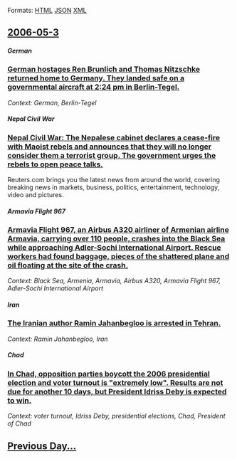
Formats: [HTML](2006/05/3/index.html)  [JSON](2006/05/3/index.json)  [XML](2006/05/3/index.xml)  

## [2006-05-3](/news/2006/05/3/index.md)

##### German
### [ German hostages Ren Brunlich and Thomas Nitzschke returned home to Germany. They landed safe on a governmental aircraft at 2:24 pm in Berlin-Tegel. ](/news/2006/05/3/german-hostages-rene-braunlich-and-thomas-nitzschke-returned-home-to-germany-they-landed-safe-on-a-governmental-aircraft-at-2-24-pm-in-ber.md)
_Context: German, Berlin-Tegel_

##### Nepal Civil War
### [ Nepal Civil War: The Nepalese cabinet declares a cease-fire with Maoist rebels and announces that they will no longer consider them a terrorist group. The government urges the rebels to open peace talks. ](/news/2006/05/3/nepal-civil-war-the-nepalese-cabinet-declares-a-cease-fire-with-maoist-rebels-and-announces-that-they-will-no-longer-consider-them-a-terro.md)
Reuters.com brings you the latest news from around the world, covering breaking news in markets, business, politics, entertainment, technology, video and pictures.

##### Armavia Flight 967
### [ Armavia Flight 967, an Airbus A320 airliner of Armenian airline Armavia, carrying over 110 people, crashes into the Black Sea while approaching Adler-Sochi International Airport. Rescue workers had found baggage, pieces of the shattered plane and oil floating at the site of the crash. ](/news/2006/05/3/armavia-flight-967-an-airbus-a320-airliner-of-armenian-airline-armavia-carrying-over-110-people-crashes-into-the-black-sea-while-approac.md)
_Context: Black Sea, Armenia, Armavia, Airbus A320, Armavia Flight 967, Adler-Sochi International Airport_

##### Iran
### [ The Iranian author Ramin Jahanbegloo is arrested in Tehran. ](/news/2006/05/3/the-iranian-author-ramin-jahanbegloo-is-arrested-in-tehran.md)
_Context: Ramin Jahanbegloo, Iran_

##### Chad
### [ In Chad, opposition parties boycott the 2006 presidential election and voter turnout is "extremely low". Results are not due for another 10 days, but President Idriss Deby is expected to win. ](/news/2006/05/3/in-chad-opposition-parties-boycott-the-2006-presidential-election-and-voter-turnout-is-extremely-low-results-are-not-due-for-another-10.md)
_Context: voter turnout, Idriss Deby, presidential elections, Chad, President of Chad_

## [Previous Day...](/news/2006/05/2/index.md)

